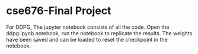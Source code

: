 # cse676-Final Project
 
For DDPG, The jupyter notebook consists of all the code. Open the ddpg.ipynb notebook, run the notebook to replicate the results. The weights have been saved and can be loaded to reset the checkpoint in the notebook.
